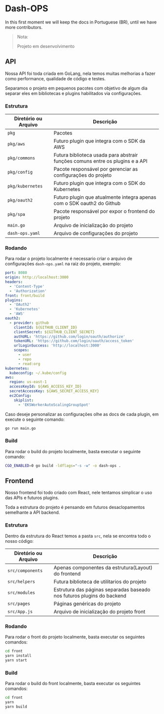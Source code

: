 # Dash-OPS

In this first moment we will keep the docs in Portuguese (BR), until we have more contributors.

> Nota:
>
> Projeto em desenvolvimento

## API

Nossa API foi toda criada em GoLang, nela temos muitas melhorias a fazer como performance, qualidade de código e testes.

Separamos o projeto em pequenos pacotes com objetivo de algum dia separar eles em bibliotecas e plugins habilitados via configurações.

### Estrutura

| Diretório ou Arquivo | Descrição                                                                     |
| -------------------- | ----------------------------------------------------------------------------- |
| `pkg`                | Pacotes                                                                       |
| `pkg/aws`            | Futuro plugin que integra com o SDK da AWS                                    |
| `pkg/commons`        | Futura biblioteca usada para abstrair funções comuns entre os plugins e a API |
| `pkg/config`         | Pacote responsável por gerenciar as configurações do projeto                  |
| `pkg/kubernetes`     | Futuro plugin que integra com o SDK do Kubernetes                             |
| `pkg/oauth2`         | Futuro plugin que atualmente integra apenas com o SDK oauth2 do Github        |
| `pkg/spa`            | Pacote responsável por expor o frontend do projeto                            |
| `main.go`            | Arquivo de inicialização do projeto                                           |
| `dash-ops.yaml`      | Arquivo de configurações do projeto                                           |

### Rodando

Para rodar o projeto localmente é necessario criar o arquivo de configurações `dash-ops.yaml` na raiz do projeto, exemplo:

```yaml
port: 8080
origin: http://localhost:3000
headers:
  - 'Content-Type'
  - 'Authorization'
front: front/build
plugins:
  - 'OAuth2'
  - 'Kubernetes'
  - 'AWS'
oauth2:
  - provider: github
    clientId: ${GITHUB_CLIENT_ID}
    clientSecret: ${GITHUB_CLIENT_SECRET}
    authURL: 'https://github.com/login/oauth/authorize'
    tokenURL: 'https://github.com/login/oauth/access_token'
    urlLoginSuccess: 'http://localhost:3000'
    scopes:
      - user
      - repo
      - read:org
kubernetes:
  kubeconfig: ~/.kube/config
aws:
  region: us-east-1
  accessKeyId: ${AWS_ACCESS_KEY_ID}
  secretAccessKey: ${AWS_SECRET_ACCESS_KEY}
  ec2Config:
    skiplist:
      - 'EKSWorkerAutoScalingGroupSpot'
```

Caso deseje personalizar as configurações olhe as docs de cada plugin, em execute o seguinte comando:

```sh
go run main.go
```

### Build

Para rodar o build do projeto localmente, basta executar o seguinte comando:

```sh
CGO_ENABLED=0 go build -ldflags="-s -w" -o dash-ops .
```

## Frontend

Nosso frontend foi todo criado com React, nele tentamos simplicar o uso das APIs e futuros plugins.

Toda a estrutura do projeto é pensando em futuros desaclopamentos semelhante a API backend.

### Estrutura

Dentro da estrutura do React temos a pasta `src`, nela se encontra todo o nosso código:

| Diretório ou Arquivo | Descrição                                                              |
| -------------------- | ---------------------------------------------------------------------- |
| `src/components`     | Apenas componentes da estrutura(Layout) do frontend                    |
| `src/helpers`        | Futura biblioteca de utilitarios do projeto                            |
| `src/modules`        | Estrutura das páginas separadas baseado nos futuros plugins do backend |
| `src/pages`          | Páginas genéricas do projeto                                           |
| `src/App.js`         | Arquivo de inicialização do projeto front                              |

### Rodando

Para rodar o front do projeto localmente, basta executar os seguintes comandos:

```sh
cd front
yarn install
yarn start
```

### Build

Para rodar o build do front localmente, basta executar os seguintes comandos:

```sh
cd front
yarn
yarn build
```
